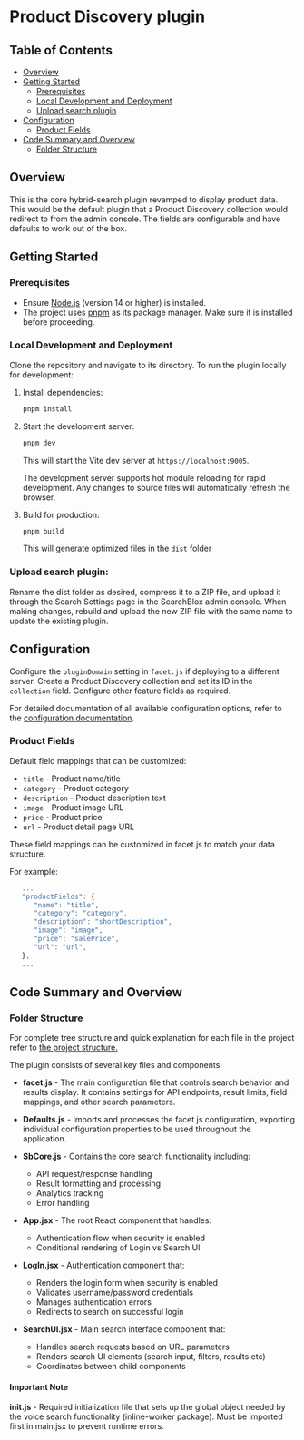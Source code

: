 # Product Discovery plugin


## Table of Contents
- [Overview](#overview)
- [Getting Started](#getting-started)
  - [Prerequisites](#prerequisites)
  - [Local Development and Deployment](#local-development-and-deployment) 
  - [Upload search plugin](#upload-search-plugin)
- [Configuration](#configuration)
  - [Product Fields](#product-fields)
- [Code Summary and Overview](#code-summary-and-overview)
  - [Folder Structure](#folder-structure)
  


## Overview
This is the core hybrid-search plugin revamped to display product data. This would be the default plugin that a Product Discovery collection would redirect to from the admin console. The fields are configurable and have defaults to work out of the box. 

## Getting Started

### Prerequisites 
-  Ensure [Node.js](https://nodejs.org/) (version 14 or higher) is installed.
-  The project uses [pnpm](https://pnpm.io/installation) as its package manager. Make sure it is installed before proceeding.

### Local Development and Deployment

Clone the repository and navigate to its directory. To run the plugin locally for development:

1. Install dependencies:
   ```bash
   pnpm install
   ```

2. Start the development server:
   ```bash
   pnpm dev
   ```
   This will start the Vite dev server at `https://localhost:9005`.


   The development server supports hot module reloading for rapid development. Any changes to source files will automatically refresh the browser.

3. Build for production:
   ```bash
   pnpm build
   ```
   This will generate optimized files in the `dist` folder

### Upload search plugin:

   Rename the dist folder as desired, compress it to a ZIP file, and upload it through the Search Settings page in the SearchBlox admin console. When making changes, rebuild and upload the new ZIP file with the same name to update the existing plugin.


## Configuration

Configure the `pluginDomain` setting in `facet.js` if deploying to a different server. Create a Product Discovery collection and set its ID in the `collection` field. Configure other feature fields as required. 

For detailed documentation of all available configuration options, refer to the [configuration documentation](CONFIG_DOCUMENTATION.md).


### Product Fields
Default field mappings that can be customized:
- `title` - Product name/title
- `category` - Product category
- `description` - Product description text
- `image` - Product image URL
- `price` - Product price
- `url` - Product detail page URL

These field mappings can be customized in facet.js to match your data structure.

For example:
```js
   ...   
   "productFields": {
      "name": "title",
      "category": "category",
      "description": "shortDescription",
      "image": "image",
      "price": "salePrice",
      "url": "url",
   },
   ...
```



## Code Summary and Overview 

### Folder Structure
For complete tree structure and quick explanation for each file in the project refer to [the project structure.](ARCHITECTURE.md)


The plugin consists of several key files and components:

- **facet.js** - The main configuration file that controls search behavior and results display. It contains settings for API endpoints, result limits, field mappings, and other search parameters.

- **Defaults.js** - Imports and processes the facet.js configuration, exporting individual configuration properties to be used throughout the application.

- **SbCore.js** - Contains the core search functionality including:
  - API request/response handling
  - Result formatting and processing
  - Analytics tracking
  - Error handling

- **App.jsx** - The root React component that handles:
  - Authentication flow when security is enabled
  - Conditional rendering of Login vs Search UI
  

- **LogIn.jsx** - Authentication component that:
  - Renders the login form when security is enabled
  - Validates username/password credentials
  - Manages authentication errors
  - Redirects to search on successful login

- **SearchUI.jsx** - Main search interface component that:
  - Handles search requests based on URL parameters
  - Renders search UI elements (search input, filters, results etc)
  - Coordinates between child components

#### Important Note
**init.js** - Required initialization file that sets up the global object needed by the voice search functionality (inline-worker package). Must be imported first in main.jsx to prevent runtime errors.